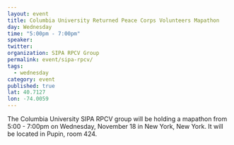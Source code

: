 ```yaml
---
layout: event
title: Columbia University Returned Peace Corps Volunteers Mapathon
day: Wednesday
time: "5:00pm - 7:00pm"
speaker: 
twitter: 
organization: SIPA RPCV Group
permalink: event/sipa-rpcv/
tags: 
  - wednesday
category: event
published: true
lat: 40.7127
lon: -74.0059
---
```


The Columbia University SIPA RPCV group will be holding a mapathon from 5:00 - 7:00pm on Wednesday, November 18 in New York, New York.  It will be located in Pupin, room 424.
